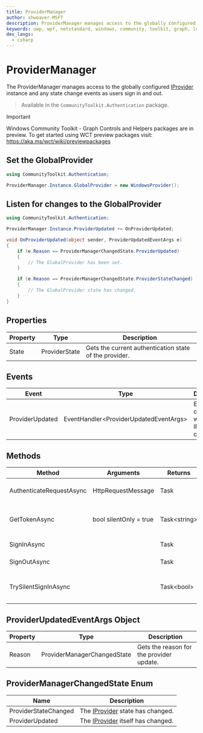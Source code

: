 ```yaml
---
title: ProviderManager
author: shweaver-MSFT
description: ProviderManager manages access to the globally configured IProvider instance and any state change events as users sign in and out.
keywords: uwp, wpf, netstandard, windows, community, toolkit, graph, login, authentication, provider, providers, identity
dev_langs:
  - csharp
---
```


# ProviderManager

The ProviderManager manages access to the globally configured [IProvider](./IProvider.md) instance and any state change events as users sign in and out.

> Available in the `CommunityToolkit.Authentication` package.

> [!IMPORTANT]
> Windows Community Toolkit - Graph Controls and Helpers packages are in preview. To get started using WCT preview packages visit: https://aka.ms/wct/wiki/previewpackages

## Set the GlobalProvider

```csharp
using CommunityToolkit.Authentication;

ProviderManager.Instance.GlobalProvider = new WindowsProvider();
```

## Listen for changes to the GlobalProvider

```csharp
using CommunityToolkit.Authentication;

ProviderManager.Instance.ProviderUpdated += OnProviderUpdated;

void OnProviderUpdated(object sender, ProviderUpdatedEventArgs e)
{
    if (e.Reason == ProviderManagerChangedState.ProviderUpdated)
    {
        // The GlobalProvider has been set.
    }

    if (e.Reason == ProviderManagerChangedState.ProviderStateChanged)
    {
        // The GlobalProvider state has changed.
    }
}
```

## Properties

| Property | Type | Description |
| -- | -- | -- |
| State | ProviderState | Gets the current authentication state of the provider. |

## Events

| Event | Type | Description |
| -- | -- | -- |
| ProviderUpdated | EventHandler&lt;ProviderUpdatedEventArgs&gt; | Event called when the IProvider changes. |

## Methods

| Method | Arguments | Returns | Description |
| -- | -- | -- | -- |
| AuthenticateRequestAsync | HttpRequestMessage | Task | Authenticate an outgoing request. |
| GetTokenAsync | bool silentOnly = true | Task&lt;string&gt; | Retrieve a token for the authenticated user. |
| SignInAsync | | Task | Sign in a user. |
| SignOutAsync | | Task | Sign out the current user. |
| TrySilentSignInAsync | | Task&lt;bool&gt; | Try signing in silently, without prompts. |

## ProviderUpdatedEventArgs Object

| Property | Type | Description |
| -- | -- | -- |
| Reason | ProviderManagerChangedState | Gets the reason for the provider update. |

## ProviderManagerChangedState Enum

| Name | Description |
| -- | -- |
| ProviderStateChanged | The [IProvider](./IProvider.md) state has changed.|
| ProviderUpdated | The [IProvider](./IProvider.md) itself has changed. |
